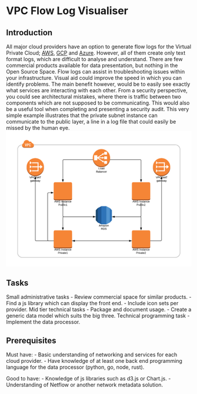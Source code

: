 VPC Flow Log Visualiser
==============

## Introduction
All major cloud providers have an option to generate flow logs for the Virtual Private Cloud; [AWS][1], [GCP][2] and [Azure][3]. However, all of them create only text format logs, which are difficult to analyse and understand.
There are few commercial products available for data presentation, but nothing in the Open Source Space.
Flow logs can assist in troubleshooting issues within your infrastructure. Visual aid could improve the speed in which you can identify problems. The main benefit however, would be to easily see exactly what services are interacting with each other. From a security perspective, you could see architectural mistakes, where there is traffic between two components which are not supposed to be communicating. This would also be a useful tool when completing and presenting a security audit.
This very simple example illustrates that the private subnet instance can communicate to the public layer, a line in a log file that could easily be missed by the human eye.
![](./imgs/eNbqbEM6f5NI.png)


## Tasks

Small administrative tasks
    - Review commercial space for similar products.
    - Find a js library which can display the front end.
    - Include icon sets per provider.
Mid tier technical tasks
    - Package and document usage.
    - Create a generic data model which suits the big three.
Technical programming task
    - Implement the data processor.

## Prerequisites

Must have:
    - Basic understanding of networking and services for each cloud provider.
    - Have knowledge of at least one back end programming language for the data processor (python, go, node, rust).

Good to have:
    - Knowledge of js libraries such as d3.js or Chart.js.
    - Understanding of Netflow or another network metadata solution.


[1]: https://docs.aws.amazon.com/vpc/latest/userguide/flow-logs.html
[2]: https://cloud.google.com/vpc/docs/using-flow-logs
[3]: https://docs.microsoft.com/en-us/azure/network-watcher/network-watcher-nsg-flow-logging-portal
